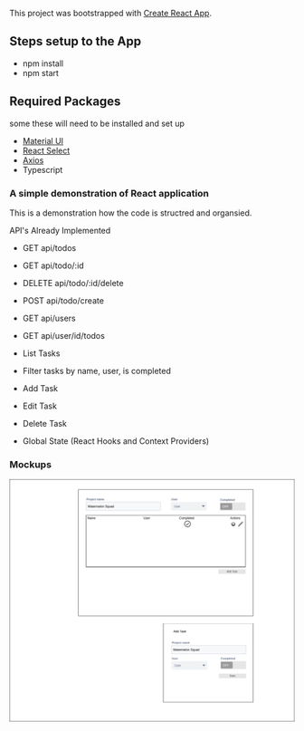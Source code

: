 This project was bootstrapped with [Create React App](https://github.com/facebook/create-react-app).


## Steps setup to the App 
- npm install
- npm start 

## Required Packages 
some these will need to be installed and set up 
- [Material UI](https://material-ui.com/)
- [React Select](https://react-select.com/home)
- [Axios](https://github.com/axios/axios)
- Typescript


### A simple demonstration of React application
This is a demonstration how the code is structred and organsied.

API's Already Implemented
- GET api/todos
- GET api/todo/:id
- DELETE api/todo/:id/delete
- POST api/todo/create
- GET api/users
- GET api/user/id/todos

- List Tasks
- Filter tasks by name, user, is completed
- Add Task
- Edit Task
- Delete Task
- Global State (React Hooks and Context Providers)
### Mockups 
![](./documentation/mockups.png)
